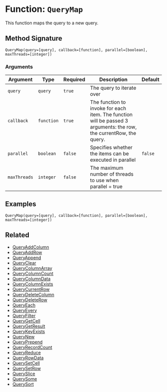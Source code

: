 [comment]: # (Note: This documentation is generated dynamically in the build process.  To modify the contents, change the javadoc on the _invoke method of the BIF class)

# Function: `QueryMap`

This function maps the query to a new query.

## Method Signature
```
QueryMap(query=[query], callback=[function], parallel=[boolean], maxThreads=[integer])
```
### Arguments

| Argument | Type | Required | Description | Default |
|----------|------|----------|-------------|---------|
| `query` | `query` | `true` | The query to iterate over |  |
| `callback` | `function` | `true` | The function to invoke for each item. The function will be passed 3 arguments: the row, the currentRow, the query. |  |
| `parallel` | `boolean` | `false` | Specifies whether the items can be executed in parallel | `false` |
| `maxThreads` | `integer` | `false` | The maximum number of threads to use when parallel = true |  |

## Examples

```
QueryMap(query=[query], callback=[function], parallel=[boolean], maxThreads=[integer])
```

## Related
  * [QueryAddColumn](QueryAddColumn.md)
  * [QueryAddRow](QueryAddRow.md)
  * [QueryAppend](QueryAppend.md)
  * [QueryClear](QueryClear.md)
  * [QueryColumnArray](QueryColumnArray.md)
  * [QueryColumnCount](QueryColumnCount.md)
  * [QueryColumnData](QueryColumnData.md)
  * [QueryColumnExists](QueryColumnExists.md)
  * [QueryCurrentRow](QueryCurrentRow.md)
  * [QueryDeleteColumn](QueryDeleteColumn.md)
  * [QueryDeleteRow](QueryDeleteRow.md)
  * [QueryEach](QueryEach.md)
  * [QueryEvery](QueryEvery.md)
  * [QueryFilter](QueryFilter.md)
  * [QueryGetCell](QueryGetCell.md)
  * [QueryGetResult](QueryGetResult.md)
  * [QueryKeyExists](QueryKeyExists.md)
  * [QueryNew](QueryNew.md)
  * [QueryPrepend](QueryPrepend.md)
  * [QueryRecordCount](QueryRecordCount.md)
  * [QueryReduce](QueryReduce.md)
  * [QueryRowData](QueryRowData.md)
  * [QuerySetCell](QuerySetCell.md)
  * [QuerySetRow](QuerySetRow.md)
  * [QuerySlice](QuerySlice.md)
  * [QuerySome](QuerySome.md)
  * [QuerySort](QuerySort.md)
